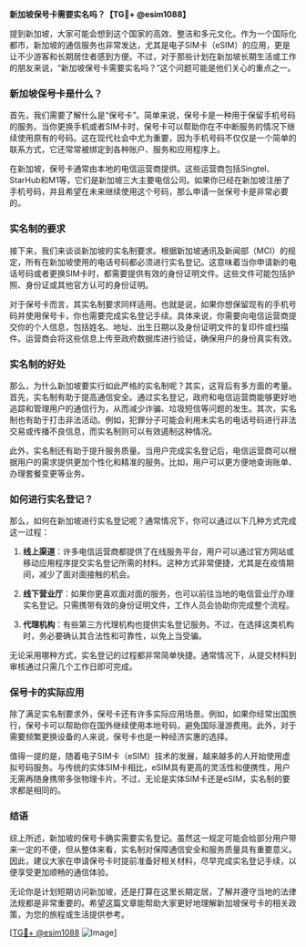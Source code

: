 **新加坡保号卡需要实名吗？【TG💪+ @esim1088】**

提到新加坡，大家可能会想到这个国家的高效、整洁和多元文化。作为一个国际化都市，新加坡的通信服务也非常发达，尤其是电子SIM卡（eSIM）的应用，更是让不少游客和长期居住者感到方便。不过，对于那些计划在新加坡长期生活或工作的朋友来说，“新加坡保号卡需要实名吗？”这个问题可能是他们关心的重点之一。

### 新加坡保号卡是什么？

首先，我们需要了解什么是“保号卡”。简单来说，保号卡是一种用于保留手机号码的服务。当你更换手机或者SIM卡时，保号卡可以帮助你在不中断服务的情况下继续使用原有的号码。这在现代社会中尤为重要，因为手机号码不仅仅是一个简单的联系方式，它还常常被绑定到各种账户、服务和应用程序上。

在新加坡，保号卡通常由本地的电信运营商提供。这些运营商包括Singtel、StarHub和M1等，它们是新加坡三大主要电信公司。如果你已经在新加坡注册了手机号码，并且希望在未来继续使用这个号码，那么申请一张保号卡是非常必要的。

### 实名制的要求

接下来，我们来谈谈新加坡的实名制要求。根据新加坡通讯及新闻部（MCI）的规定，所有在新加坡使用的电话号码都必须进行实名登记。这意味着当你申请新的电话号码或者更换SIM卡时，都需要提供有效的身份证明文件。这些文件可能包括护照、身份证或其他官方认可的身份证明。

对于保号卡而言，其实名制要求同样适用。也就是说，如果你想保留现有的手机号码并使用保号卡，你也需要完成实名登记手续。具体来说，你需要向电信运营商提交你的个人信息，包括姓名、地址、出生日期以及身份证明文件的复印件或扫描件。运营商会将这些信息上传至政府数据库进行验证，确保用户的身份真实有效。

### 实名制的好处

那么，为什么新加坡要实行如此严格的实名制呢？其实，这背后有多方面的考量。首先，实名制有助于提高通信安全。通过实名登记，政府和电信运营商能够更好地追踪和管理用户的通信行为，从而减少诈骗、垃圾短信等问题的发生。其次，实名制也有助于打击非法活动。例如，犯罪分子可能会利用未实名的电话号码进行非法交易或传播不良信息，而实名制则可以有效遏制这种情况。

此外，实名制还有助于提升服务质量。当用户完成实名登记后，电信运营商可以根据用户的需求提供更加个性化和精准的服务。比如，用户可以更方便地查询账单、办理套餐变更等业务。

### 如何进行实名登记？

那么，如何在新加坡进行实名登记呢？通常情况下，你可以通过以下几种方式完成这一过程：

1. **线上渠道**：许多电信运营商都提供了在线服务平台，用户可以通过官方网站或移动应用程序提交实名登记所需的材料。这种方式非常便捷，尤其是在疫情期间，减少了面对面接触的机会。

2. **线下营业厅**：如果你更喜欢面对面的服务，也可以前往当地的电信营业厅办理实名登记。只需携带有效的身份证明文件，工作人员会协助你完成整个流程。

3. **代理机构**：有些第三方代理机构也提供实名登记服务。不过，在选择这类机构时，务必要确认其合法性和可靠性，以免上当受骗。

无论采用哪种方式，实名登记的过程都非常简单快捷。通常情况下，从提交材料到审核通过只需几个工作日即可完成。

### 保号卡的实际应用

除了满足实名制要求外，保号卡还有许多实际应用场景。例如，如果你经常出国旅行，保号卡可以帮助你在国外继续使用本地号码，避免国际漫游费用。此外，对于需要频繁更换设备的人来说，保号卡也是一种经济实惠的选择。

值得一提的是，随着电子SIM卡（eSIM）技术的发展，越来越多的人开始使用虚拟号码服务。与传统的实体SIM卡相比，eSIM具有更高的灵活性和便携性，用户无需再随身携带多张物理卡片。不过，无论是实体SIM卡还是eSIM，实名制的要求都是相同的。

### 结语

综上所述，新加坡的保号卡确实需要实名登记。虽然这一规定可能会给部分用户带来一定的不便，但从整体来看，实名制对保障通信安全和服务质量具有重要意义。因此，建议大家在申请保号卡时提前准备好相关材料，尽早完成实名登记手续，以便享受更加顺畅的通信体验。

无论你是计划短期访问新加坡，还是打算在这里长期定居，了解并遵守当地的法律法规都是非常重要的。希望这篇文章能帮助大家更好地理解新加坡保号卡的相关政策，为您的旅程或生活提供参考。

[[TG💪+ @esim1088](https://t.me/s/esim1088) ![Image](https://i.postimg.cc/4NQfJmqS/Snipaste-2025-05-13-00-14-12.png)]